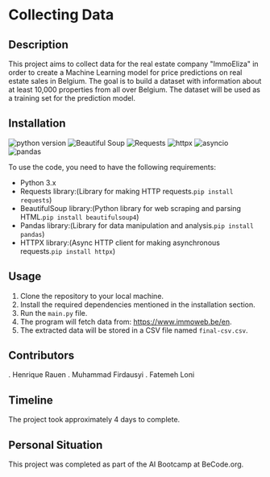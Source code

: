 # Collecting Data


## Description
This project aims to collect data for the real estate company "ImmoEliza" in order to create a Machine Learning model for price predictions on real estate sales in Belgium. The goal is to build a dataset with information about at least 10,000 properties from all over Belgium. The dataset will be used as a training set for the prediction model.

## Installation

![python version](https://img.shields.io/badge/python-3.x-blue)
![Beautiful Soup](https://img.shields.io/badge/beatiful_soup_4-green)
![Requests](https://img.shields.io/badge/requests-orange)
![httpx](https://img.shields.io/badge/httpx-red)
![asyncio](https://img.shields.io/badge/asyncio-darkblue)
![pandas](https://img.shields.io/badge/pandas-pink)

To use the code, you need to have the following requirements:
- Python 3.x
- Requests library:(Library for making HTTP requests.`pip install requests`)
- BeautifulSoup library:(Python library for web scraping and parsing HTML.`pip install beautifulsoup4`)
- Pandas library:(Library for data manipulation and analysis.`pip install pandas`)
- HTTPX library:(Async HTTP client for making asynchronous requests.`pip install httpx`)

## Usage
1. Clone the repository to your local machine.
2. Install the required dependencies mentioned in the installation section.
3. Run the `main.py` file.
4. The program will fetch data from: https://www.immoweb.be/en.
5. The extracted data will be stored in a CSV file named `final-csv.csv`.

## Contributors
. Henrique Rauen
. Muhammad Firdausyi
. Fatemeh Loni

## Timeline
The project took approximately 4 days to complete.

## Personal Situation
This project was completed as part of the AI Bootcamp at BeCode.org.
